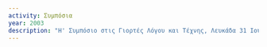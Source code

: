 ```yaml
---
activity: Συμπόσια
year: 2003
description: "Η' Συμπόσιο στις Γιορτές Λόγου και Τέχνης, Λευκάδα 31 Ιουλίου, 1-2 Αυγούστου 2003, *Ιστορία: Αγροτικές εξεγέρσεις στη Λευκάδα, Πεζογραφία: Χριστόφορος Μηλιώνης, Μουσικολογία: Μάρκος Φ. Δραγούμης.* Τα [*Πρακτικά*](/publications/praktika_symposiwn/praktika_symposiou_08.html) εκδόθηκαν το 2004."
---
```

